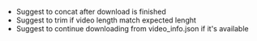  - Suggest to concat after download is finished
 - Suggest to trim if video length match expected lenght
 - Suggest to continue downloading from video_info.json if it's available
 